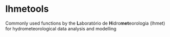 # lhmetools
Commonly used functions by the **L**aboratório de **H**idro**met**eorologia (lhmet) for hydrometeorological data analysis and modelling

